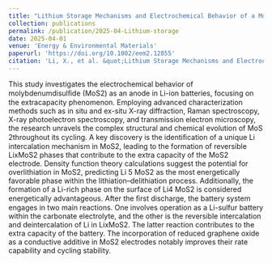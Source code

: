 ```yaml
---
title: "Lithium Storage Mechanisms and Electrochemical Behavior of a Molybdenum Disulfide Nanoparticle Anode"
collection: publications
permalink: /publication/2025-04-Lithium-storage
date: 2025-04-01
venue: 'Energy & Environmental Materials'
paperurl: 'https://doi.org/10.1002/eem2.12855'
citation: 'Li, X., et al. &quot;Lithium Storage Mechanisms and Electrochemical Behavior of a Molybdenum Disulfide Nanoparticle Anode. &quot; <i>Energy & Environmental Materials</i>. 2025: 8, e12855.'
---
```


This study investigates the electrochemical behavior of molybdenumdisulﬁde (MoS2) as an anode in Li-ion batteries, focusing on the extracapacity phenomenon. Employing advanced characterization methods such as in situ and ex-situ X-ray diffraction, Raman spectroscopy, X-ray photoelectron spectroscopy, and transmission electron microscopy, the research unravels the complex structural and chemical evolution of MoS 2throughout its cycling. A key discovery is the identiﬁcation of a unique Li intercalation mechanism in MoS2, leading to the formation of reversible LixMoS2 phases that contribute to the extra capacity of the MoS2 electrode. Density function theory calculations suggest the potential for overlithiation in MoS2, predicting Li 5 MoS2 as the most energetically favorable phase within the lithiation–delithiation process. Additionally, the formation of a Li-rich phase on the surface of Li4 MoS2 is considered energetically advantageous. After the ﬁrst discharge, the battery system engages in two main reactions. One involves operation as a Li-sulfur battery within the carbonate electrolyte, and the other is the reversible intercalation and deintercalation of Li in LixMoS2. The latter reaction contributes to the extra capacity of the battery. The incorporation of reduced graphene oxide as a conductive additive in MoS2 electrodes notably improves their rate capability and cycling stability.
